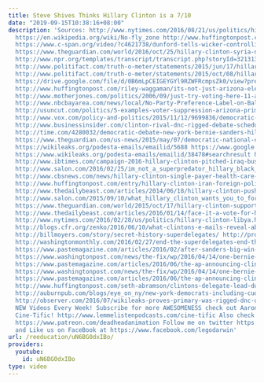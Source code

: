 ```yaml
---
title: Steve Shives Thinks Hillary Clinton is a 7/10
date: "2019-09-15T10:38:16+08:00"
description: 'Sources: http://www.nytimes.com/2016/08/21/us/politics/hillary-clinton-presidential-campaign-charity.html?_r=1
  https://en.wikipedia.org/wiki/No-fly_zone http://www.huffingtonpost.com/entry/hillary-clinton-syria-no-fly-zone-third-debate_us_58084280e4b0180a36e91a53
  https://www.c-span.org/video/?c4621738/dunford-tells-wicker-controlling-airspace-syria-means-war-russia-mccain-throws-tantrum-dunford
  https://www.theguardian.com/world/2016/oct/25/hillary-clinton-syria-no-fly-zones-russia-us-war
  http://www.npr.org/templates/transcript/transcript.php?storyId=321313477 http://www.politico.com/pdf/PPM42_benhrc.pdf
  http://www.politifact.com/truth-o-meter/statements/2015/jun/17/hillary-clinton/hillary-clinton-change-position-same-sex-marriage/
  http://www.politifact.com/truth-o-meter/statements/2015/oct/08/hillary-clinton/hillary-clinton-now-opposes-trans-pacific-partners/
  https://drive.google.com/file/d/0B6mLpCEIGEYGYl9RZWFRcmpsZk0/view?pref=2&pli=1 http://abc7ny.com/politics/brooklyn-poll-problems-trigger-elections-board-audit/1298833/
  http://www.huffingtonpost.com/riley-waggaman/its-not-just-arizona-elec_b_9550670.html
  http://www.motherjones.com/politics/2006/09/just-try-voting-here-11-americas-worst-places-cast-ballot-or-try
  http://www.nbcbayarea.com/news/local/No-Party-Preference-Label-on-Ballots-Confuses-Voters--382192011.html
  http://usuncut.com/politics/5-examples-voter-suppression-arizona-primary/ http://russia-insider.com/en/politics/arizona-hillary-clintons-election-fraud-masterpiece/ri13524
  http://www.vox.com/policy-and-politics/2015/11/12/9699836/democratic-debate-schedule
  http://www.businessinsider.com/clinton-rival-dnc-rigged-debate-schedule-to-help-hillary-2015-5
  http://time.com/4280032/democratic-debate-new-york-bernie-sanders-hillary-clinton-negotiations/
  https://www.theguardian.com/us-news/2015/may/07/democratic-national-committee-didnt-act-in-good-faith-over-primary-debate-limit
  https://wikileaks.org/podesta-emails/emailid/5688 https://www.google.ca/search?gs_ivs=1&q=Time+Warner+donates+to+Hillary+Clinton#q=how+much+is+Time+Warner+donated+to+Hillary+Clinton&tts=0
  https://www.wikileaks.org/podesta-emails/emailid/38478#searchresult https://wikileaks.org/podesta-emails/emailid/5616
  http://www.ibtimes.com/campaign-2016-hillary-clinton-pitched-iraq-business-opportunity-us-corporations-2121999
  http://www.salon.com/2016/02/25/im_not_a_superpredator_hillary_black_lives_matter_protestors_crash_clinton_south_carolina_fundraiser/
  http://www.cbsnews.com/news/hillary-clinton-single-payer-health-care-will-never-ever-happen/
  http://www.huffingtonpost.com/entry/hillary-clinton-iran-foreign-policy_us_55f05c2ae4b002d5c07786b2
  http://www.thedailybeast.com/articles/2014/06/18/hillary-clinton-pushed-obama-to-keep-troops-in-iraq.html
  http://www.salon.com/2015/09/10/what_hillary_clinton_wants_you_to_forget_her_disastrous_record_as_a_war_hawk/
  https://www.theguardian.com/world/2015/oct/17/hillary-clinton-supports-obama-keep-troops-in-afghanistan
  http://www.thedailybeast.com/articles/2016/01/14/face-it-a-vote-for-hillary-clinton-is-a-vote-for-war.html
  http://www.nytimes.com/2016/02/28/us/politics/hillary-clinton-libya.html https://www.youtube.com/watch?v=DkS9y5t0tR0
  http://blogs.cfr.org/zenko/2016/06/10/what-clintons-e-mails-reveal-about-her-support-for-cia-drone-strikes/
  http://billmoyers.com/story/secret-history-superdelegates/ http://projects.fivethirtyeight.com/2016-endorsement-primary/
  http://washingtonmonthly.com/2016/02/27/end-the-superdelegates-end-the-caucuses-for-democracys-sake/
  https://www.pastemagazine.com/articles/2016/02/after-sanders-big-win-in-new-hampshire-establishme.html
  https://www.washingtonpost.com/news/the-fix/wp/2016/04/14/one-bernie-sanders-supporter-thinks-she-has-a-way-to-fix-the-superdelegate-process/
  https://www.pastemagazine.com/articles/2016/06/the-ap-announcing-clintons-victory-was-an-embarras.html
  https://www.washingtonpost.com/news/the-fix/wp/2016/04/14/one-bernie-sanders-supporter-thinks-she-has-a-way-to-fix-the-superdelegate-process/
  https://www.pastemagazine.com/articles/2016/06/the-ap-announcing-clintons-victory-was-an-embarras.html
  http://www.huffingtonpost.com/seth-abramson/clintons-delegate-lead-do_b_9711160.html
  http://auburnpub.com/blogs/eye_on_ny/new-york-democrats-including-cuomo-and-gillibrand-back-hillary-clinton/article_e819871e-e172-11e4-b010-531e7c63c6c5.html
  http://observer.com/2016/07/wikileaks-proves-primary-was-rigged-dnc-undermined-democracy/
  NEW Videos Every Week! Subscribe for more AWESOMENESS check out Aaron''s podcast:
  Cine-Tific! http://www.lemmelistenpodcasts.com/cine-tific Also check us out on Patreon!:
  https://www.patreon.com/deadheadanimation Follow me on twitter https://twitter.com/professordarwin
  and Like us on FaceBook at https://www.facebook.com/legodarwin'
url: /reeducation/uN6BG0dxIBo/
providers:
  youtube:
    id: uN6BG0dxIBo
type: video
---
```

